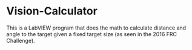 # Vision-Calculator
This is a LabVIEW program that does the math to calculate distance and angle to the target given a fixed target size (as seen in the 2016 FRC Challenge).
